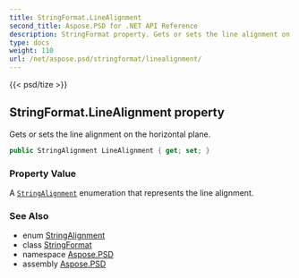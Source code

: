 ```yaml
---
title: StringFormat.LineAlignment
second_title: Aspose.PSD for .NET API Reference
description: StringFormat property. Gets or sets the line alignment on the horizontal plane
type: docs
weight: 110
url: /net/aspose.psd/stringformat/linealignment/
---
```

{{< psd/tize >}}
## StringFormat.LineAlignment property

Gets or sets the line alignment on the horizontal plane.

```csharp
public StringAlignment LineAlignment { get; set; }
```

### Property Value

A [`StringAlignment`](../../stringalignment/) enumeration that represents the line alignment.

### See Also

* enum [StringAlignment](../../stringalignment/)
* class [StringFormat](../)
* namespace [Aspose.PSD](../../stringformat/)
* assembly [Aspose.PSD](../../../)


